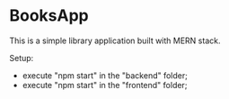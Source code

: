 # BooksApp
This is a simple library application built with MERN stack.

Setup:
* execute "npm start" in the "backend" folder;
* execute "npm start" in the "frontend" folder;
